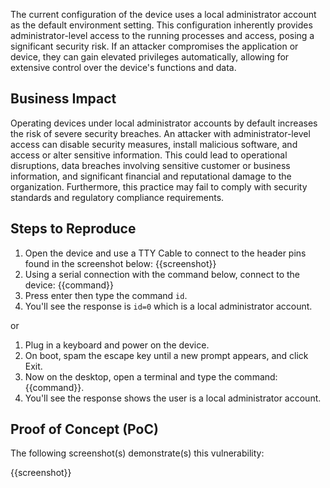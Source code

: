 The current configuration of the device uses a local administrator account as the default environment setting. This configuration inherently provides administrator-level access to the running processes and access, posing a significant security risk. If an attacker compromises the application or device, they can gain elevated privileges automatically, allowing for extensive control over the device's functions and data.

## Business Impact

Operating devices under local administrator accounts by default increases the risk of severe security breaches. An attacker with administrator-level access can disable security measures, install malicious software, and access or alter sensitive information. This could lead to operational disruptions, data breaches involving sensitive customer or business information, and significant financial and reputational damage to the organization. Furthermore, this practice may fail to comply with security standards and regulatory compliance requirements.

## Steps to Reproduce

1. Open the device and use a TTY Cable to connect to the header pins found in the screenshot below:
{{screenshot}}
1. Using a serial connection with the command below, connect to the device:
{{command}}
1. Press enter then type the command `id`.
1. You'll see the response is `id=0` which is a local administrator account.

or

1. Plug in a keyboard and power on the device.
2. On boot, spam the escape key until a new prompt appears, and click Exit.
3. Now on the desktop, open a terminal and type the command: {{command}}.
4. You'll see the response shows the user is a local administrator account.

## Proof of Concept (PoC)

The following screenshot(s) demonstrate(s) this vulnerability:

{{screenshot}}
